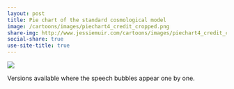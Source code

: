 ```yaml
---
layout: post
title: Pie chart of the standard cosmological model
image: /cartoons/images/piechart4_credit_cropped.png
share-img: http://www.jessiemuir.com/cartoons/images/piechart4_credit_cropped.png
social-share: true
use-site-title: true
---
```

![](/cartoons/images/piechart4_credit_cropped.png)

Versions available where the speech bubbles appear one by one. 
